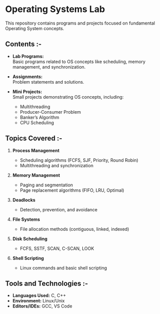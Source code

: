 # Operating Systems Lab  
   
This repository contains programs and projects focused on fundamental Operating System concepts.   
 
## Contents :-
   
- **Lab Programs:**  
  Basic programs related to OS concepts like scheduling, memory management, and synchronization.  

- **Assignments:**  
  Problem statements and solutions.  

- **Mini Projects:**  
  Small projects demonstrating OS concepts, including:  
  - Multithreading  
  - Producer-Consumer Problem  
  - Banker’s Algorithm  
  - CPU Scheduling  

## Topics Covered :- 

1. **Process Management**  
   - Scheduling algorithms (FCFS, SJF, Priority, Round Robin)  
   - Multithreading and synchronization  

2. **Memory Management**  
   - Paging and segmentation  
   - Page replacement algorithms (FIFO, LRU, Optimal)  

3. **Deadlocks**  
   - Detection, prevention, and avoidance  

4. **File Systems**  
   - File allocation methods (contiguous, linked, indexed)  

5. **Disk Scheduling**  
   - FCFS, SSTF, SCAN, C-SCAN, LOOK  

6. **Shell Scripting**  
   - Linux commands and basic shell scripting  

## Tools and Technologies :-

- **Languages Used:** C, C++  
- **Environment:** Linux/Unix  
- **Editors/IDEs:** GCC, VS Code  

 
